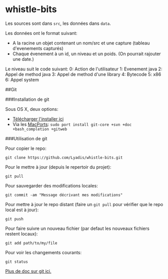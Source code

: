 # whistle-bits

Les sources sont dans `src`, les données dans `data`.

Les données ont le format suivant:
 * A la racine un objet contenant un nom/src et une capture (tableau d'evenements capturés)
 * Chaque évenement à un id, un niveau et un poids. (On pourrait rajouter une date.)

Le niveau suit le code suivant:
 0: Action de l'utilisateur
 1: Evenement java
 2: Appel de method java
 3: Appel de method d'une library
 4: Bytecode
 5: x86
 6: Appel system

##Git

###Installation de git

Sous OS X, deux options:

 * [Télécharger l'installer ici](http://sourceforge.net/projects/git-osx-installer/)
 * Via les [MacPorts](http://www.macports.org): `sudo port install git-core +svn +doc +bash_completion +gitweb`
 
###Utilisation de git

Pour copier le repo:
```
git clone https://github.com/Lyadis/whistle-bits.git
```

Pour le mettre à jour (depuis le repertoir du projet):
```
git pull
```

Pour sauvegarder des modifications locales:
```
git commit -am "Message décrivant mes modifications"
```

Pour mettre à jour le repo distant (faire un `git pull` pour vérifier que le repo local est à jour):
```
git push
```

Pour faire suivre un nouveau fichier (par defaut les nouveaux fichiers restent locaux):
```
git add path/to/my/file
```

Pour voir les changements courants:
```
git status
```

[Plus de doc sur git ici.](https://git-scm.com/book/fr/v1/D%C3%A9marrage-rapide-Installation-de-Git)
